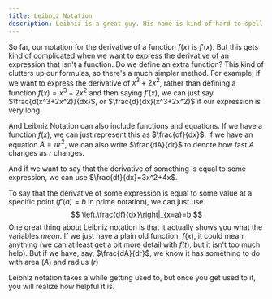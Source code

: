 ```yaml
---
title: Leibniz Notation
description: Leibniz is a great guy. His name is kind of hard to spell though
---
```


So far, our notation for the derivative of a function $f(x)$ is $f'(x)$. But this gets kind of complicated when we want to express the derivative of an expression that isn't a function. Do we define an extra function? This kind of clutters up our formulas, so there's a much simpler method. For example, if we want to express the derivative of $x^3+2x^2$, rather than defining a function $f(x)=x^3+2x^2$ and then saying $f'(x)$, we can just say $\frac{d(x^3+2x^2)}{dx}$, or  $\frac{d}{dx}(x^3+2x^2)$ if our expression is very long.

And Leibniz Notation can also include functions and equations. If we have a function $f(x)$, we can just represent this as $\frac{df}{dx}$. If we have an equation $A=\pi r^2$, we can also write $\frac{dA}{dr}$ to denote how fast $A$ changes as $r$ changes.

And if we want to say that the derivative of something is equal to some expression, we can use $\frac{df}{dx}=3x^2+4x$.

To say that the derivative of some expression is equal to some value at a specific point ($f'(a)=b$ in prime notation), we can just use
$$
\left.\frac{df}{dx}\right|_{x=a}=b
$$
One great thing about Leibniz notation is that it actually shows you what the variables *mean*. If we just have a plain old function, $f(x)$​​​​​​, it could mean anything (we can at least get a bit more detail with $f(t)$​​​​​​, but it isn't too much help). But if we have, say, $\frac{dA}{dr}$​​​, we know it has something to do with area ($A$​​​) and radius ($r$​​​)

Leibniz notation takes a while getting used to, but once you get used to it, you will realize how helpful it is.
